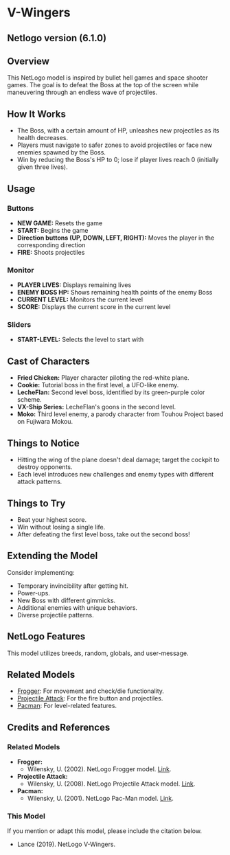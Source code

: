 # V-Wingers
## Netlogo version (6.1.0)

## Overview
This NetLogo model is inspired by bullet hell games and space shooter games. The goal is to defeat the Boss at the top of the screen while maneuvering through an endless wave of projectiles.

## How It Works
- The Boss, with a certain amount of HP, unleashes new projectiles as its health decreases.
- Players must navigate to safer zones to avoid projectiles or face new enemies spawned by the Boss.
- Win by reducing the Boss's HP to 0; lose if player lives reach 0 (initially given three lives).

## Usage
### Buttons
- **NEW GAME:** Resets the game
- **START:** Begins the game
- **Direction buttons (UP, DOWN, LEFT, RIGHT):** Moves the player in the corresponding direction
- **FIRE:** Shoots projectiles

### Monitor
- **PLAYER LIVES:** Displays remaining lives
- **ENEMY BOSS HP:** Shows remaining health points of the enemy Boss
- **CURRENT LEVEL:** Monitors the current level
- **SCORE:** Displays the current score in the current level

### Sliders
- **START-LEVEL:** Selects the level to start with

## Cast of Characters
- **Fried Chicken:** Player character piloting the red-white plane.
- **Cookie:** Tutorial boss in the first level, a UFO-like enemy.
- **LecheFlan:** Second level boss, identified by its green-purple color scheme.
- **VX-Ship Series:** LecheFlan's goons in the second level.
- **Moko:** Third level enemy, a parody character from Touhou Project based on Fujiwara Mokou.

## Things to Notice
- Hitting the wing of the plane doesn't deal damage; target the cockpit to destroy opponents.
- Each level introduces new challenges and enemy types with different attack patterns.

## Things to Try
- Beat your highest score.
- Win without losing a single life.
- After defeating the first level boss, take out the second boss!

## Extending the Model
Consider implementing:
- Temporary invincibility after getting hit.
- Power-ups.
- New Boss with different gimmicks.
- Additional enemies with unique behaviors.
- Diverse projectile patterns.

## NetLogo Features
This model utilizes breeds, random, globals, and user-message.

## Related Models
- [Frogger](http://ccl.northwestern.edu/netlogo/models/Frogger): For movement and check/die functionality.
- [Projectile Attack](http://ccl.northwestern.edu/netlogo/models/ProjectileAttack): For the fire button and projectiles.
- [Pacman](http://ccl.northwestern.edu/netlogo/models/Pac-Man): For level-related features.

## Credits and References
### Related Models
- **Frogger:**
  - Wilensky, U. (2002). NetLogo Frogger model. [Link](http://ccl.northwestern.edu/netlogo/models/Frogger).
- **Projectile Attack:**
  - Wilensky, U. (2008). NetLogo Projectile Attack model. [Link](http://ccl.northwestern.edu/netlogo/models/ProjectileAttack).
- **Pacman:**
  - Wilensky, U. (2001). NetLogo Pac-Man model. [Link](http://ccl.northwestern.edu/netlogo/models/Pac-Man).

### This Model
If you mention or adapt this model, please include the citation below.
- Lance (2019). NetLogo V-Wingers.